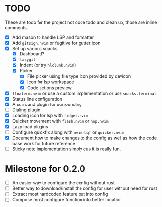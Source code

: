 # TODO

These are todo for the project not code todo and clean up, those are inline comments.

-   [x] Add mason to handle LSP and formatter
-   [x] Add `gitsign.nvim` or fugitive for gutter icon
-   [x] Set up various snacks
    -   [x] Dashboard?
    -   [x] `lazygit`
    -   [x] Indent (or try `hlclunk.nvim`)
    -   [x] Picker
        -   [x] File picker using file type icon provided by devicon
        -   [x] Icon for lsp workspace
        -   [x] Code actions preview
-   [x] `floaterm.nvim` or use a custom implementation or use `snacks.terminal`
-   [x] Status line configuration
-   [x] A surround plugin for surrounding
-   [ ] Dialing plugin
-   [x] Loading icon for lsp with `fidget.nvim`
-   [x] Quicker movement with `flash.nvim` or `hop.nvim`
-   [x] Lazy load plugins
-   [ ] Configure quickfix along with `nvim-bqf` or `quicker.nvim`
-   [x] Document how to make changes to the config as well as how the code base work for future reference
-   [ ] Sticky note implementation simply cus it is really fun.

# Milestone for 0.2.0

-   [ ] An easier way to configure the config without rust
-   [ ] Better way to download/install the config for user without need for rust
-   [ ] Extract most hardcoded feature out into config
-   [ ] Compose most configure function into better location.
